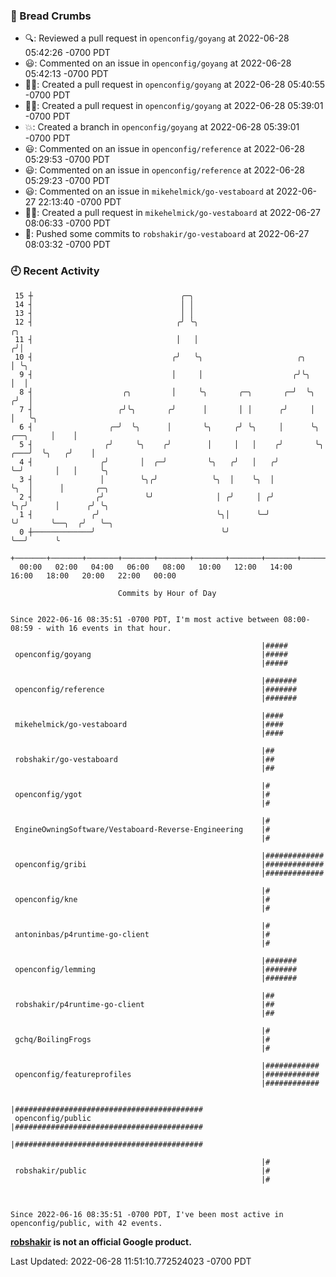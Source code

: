 ### 🍞 Bread Crumbs

 * 🔍: Reviewed a pull request in  `openconfig/goyang` at 2022-06-28 05:42:26 -0700 PDT
 * 😃: Commented on an issue in `openconfig/goyang` at 2022-06-28 05:42:13 -0700 PDT
 * ✍🏼: Created a pull request in `openconfig/goyang` at 2022-06-28 05:40:55 -0700 PDT
 * ✍🏼: Created a pull request in `openconfig/goyang` at 2022-06-28 05:39:01 -0700 PDT
 * 💥: Created a branch in `openconfig/goyang` at 2022-06-28 05:39:01 -0700 PDT
 * 😃: Commented on an issue in `openconfig/reference` at 2022-06-28 05:29:53 -0700 PDT
 * 😃: Commented on an issue in `openconfig/reference` at 2022-06-28 05:29:23 -0700 PDT
 * 😃: Commented on an issue in `mikehelmick/go-vestaboard` at 2022-06-27 22:13:40 -0700 PDT
 * ✍🏼: Created a pull request in `mikehelmick/go-vestaboard` at 2022-06-27 08:06:33 -0700 PDT
 * 🚢: Pushed some commits to `robshakir/go-vestaboard` at 2022-06-27 08:03:32 -0700 PDT

### 🕘 Recent Activity
```
 15 ┼                                 ╭─╮
 14 ┤                                 │ │
 13 ┤                                 │ │
 12 ┤                                ╭╯ ╰╮                                            ╭╮
 11 ┤                                │   │                                           ╭╯│
 10 ┤                               ╭╯   ╰╮                     ╭╮                   │ ╰╮
  9 ┤                               │     │                    ╭╯╰╮                  │  │
  8 ┤                    ╭╮         │     ╰╮       ╭─╮       ╭─╯  ╰╮                ╭╯  │
  7 ┤                   ╭╯╰╮       ╭╯      │       │ │      ╭╯     │                │   ╰╮
  6 ┤                 ╭─╯  ╰╮      │       ╰╮     ╭╯ ╰╮     │      ╰╮      ╭──╮     │    │
  5 ┤                ╭╯     ╰╮    ╭╯        │     │   │    ╭╯       ╰╮ ╭───╯  ╰╮   ╭╯    │
  4 ┤               ╭╯       │  ╭─╯         ╰╮   ╭╯   │   ╭╯         ╰─╯       │   │     ╰╮
  3 ┤               │        ╰╮╭╯            ╰╮  │    ╰╮  │                    ╰╮  │      │       ╭─╮
  2 ┤              ╭╯         ╰╯              │ ╭╯     │ ╭╯                     ╰╮╭╯      │      ╭╯ ╰╮
  1 ┤             ╭╯                          ╰╮│      ╰─╯                       ╰╯       ╰──╮  ╭╯   ╰─╮
  0 ┼─────────────╯                            ╰╯                                            ╰──╯      ╰
    +───────+───────+───────+───────+───────+───────+───────+───────+───────+───────+───────+───────+────
  00:00   02:00   04:00   06:00   08:00   10:00   12:00   14:00   16:00   18:00   20:00   22:00   00:00   

						Commits by Hour of Day


Since 2022-06-16 08:35:51 -0700 PDT, I'm most active between 08:00-08:59 - with 16 events in that hour.

```



```
                                                        |#####
 openconfig/goyang                                      |#####
                                                        |#####

                                                        |#######
 openconfig/reference                                   |#######
                                                        |#######

                                                        |####
 mikehelmick/go-vestaboard                              |####
                                                        |####

                                                        |##
 robshakir/go-vestaboard                                |##
                                                        |##

                                                        |#
 openconfig/ygot                                        |#
                                                        |#

                                                        |#
 EngineOwningSoftware/Vestaboard-Reverse-Engineering    |#
                                                        |#

                                                        |#############
 openconfig/gribi                                       |#############
                                                        |#############

                                                        |#
 openconfig/kne                                         |#
                                                        |#

                                                        |#
 antoninbas/p4runtime-go-client                         |#
                                                        |#

                                                        |#######
 openconfig/lemming                                     |#######
                                                        |#######

                                                        |##
 robshakir/p4runtime-go-client                          |##
                                                        |##

                                                        |#
 gchq/BoilingFrogs                                      |#
                                                        |#

                                                        |############
 openconfig/featureprofiles                             |############
                                                        |############

                                                        |##########################################
 openconfig/public                                      |##########################################
                                                        |##########################################

                                                        |#
 robshakir/public                                       |#
                                                        |#



Since 2022-06-16 08:35:51 -0700 PDT, I've been most active in openconfig/public, with 42 events.

```
**[robshakir](mailto:robjs@google.com) is not an official Google product.**  


Last Updated: 2022-06-28 11:51:10.772524023 -0700 PDT

